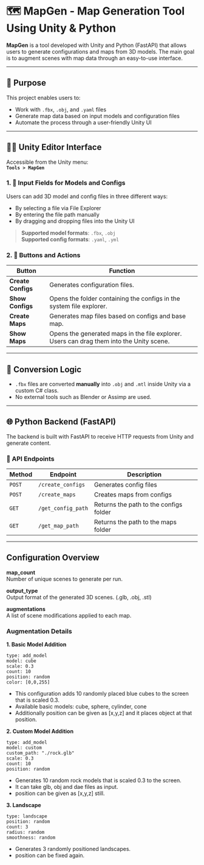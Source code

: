 # 🗺️ MapGen - Map Generation Tool Using Unity & Python

**MapGen** is a tool developed with Unity and Python (FastAPI) that allows users to generate configurations and maps from 3D models. The main goal is to augment scenes with map data through an easy-to-use interface.

---

## 🎯 Purpose

This project enables users to:

- Work with `.fbx`, `.obj`, and `.yaml` files
- Generate map data based on input models and configuration files
- Automate the process through a user-friendly Unity UI

---

## 🧑‍💻 Unity Editor Interface

Accessible from the Unity menu:  
**`Tools > MapGen`**

### 1. 📂 Input Fields for Models and Configs

Users can add 3D model and config files in three different ways:
- By selecting a file via File Explorer
- By entering the file path manually
- By dragging and dropping files into the Unity UI

> **Supported model formats**: `.fbx`, `.obj`  
> **Supported config formats**: `.yaml`, `.yml`

### 2. 🔘 Buttons and Actions

| Button            | Function |
|-------------------|----------|
| **Create Configs** | Generates configuration files. |
| **Show Configs**   | Opens the folder containing the configs in the system file explorer. |
| **Create Maps**    | Generates map files based on configs and base map. |
| **Show Maps**      | Opens the generated maps in the file explorer. Users can drag them into the Unity scene. |

---

## 🔄 Conversion Logic

- `.fbx` files are converted **manually** into `.obj` and `.mtl` inside Unity via a custom C# class.
- No external tools such as Blender or Assimp are used.

---

## 🌐 Python Backend (FastAPI)

The backend is built with FastAPI to receive HTTP requests from Unity and generate content.

### 📡 API Endpoints

| Method | Endpoint            | Description                        |
|--------|---------------------|------------------------------------|
| `POST` | `/create_configs`   | Generates config files             |
| `POST` | `/create_maps`      | Creates maps from configs          |
| `GET`  | `/get_config_path`  | Returns the path to the configs folder |
| `GET`  | `/get_map_path`     | Returns the path to the maps folder |

---

## Configuration Overview

**map_count**  
Number of unique scenes to generate per run.

**output_type**  
Output format of the generated 3D scenes. (.glb, .obj, .stl)

**augmentations**  
A list of scene modifications applied to each map.

### Augmentation Details

**1. Basic Model Addition**

```
type: add_model
model: cube
scale: 0.3
count: 10
position: random
color: [0,0,255]
```

- This configuration adds 10 randomly placed blue cubes to the screen that is scaled 0.3.
- Available basic models: cube, sphere, cylinder, cone
- Additionally position can be given as [x,y,z] and it places object at that position.

**2. Custom Model Addition**

```
type: add_model
model: custom
custom_path: "./rock.glb"
scale: 0.3
count: 10
position: random
```

- Generates 10 random rock models that is scaled 0.3 to the screen.
- It can take glb, obj and dae files as input.
- position can be given as [x,y,z] still.

**3. Landscape**

```
type: landscape
position: random
count: 3
radius: random
smoothness: random
```

- Generates 3 randomly positioned landscapes.
- position can be fixed again.

